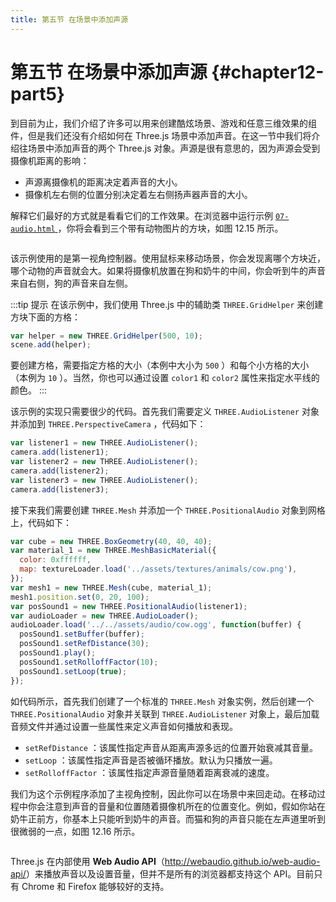 ```yaml
---
title: 第五节 在场景中添加声源
---
```

# 第五节 在场景中添加声源 {#chapter12-part5}

到目前为止，我们介绍了许多可以用来创建酷炫场景、游戏和任意三维效果的组件，但是我们还没有介绍如何在 Three.js 场景中添加声音。在这一节中我们将介绍往场景中添加声音的两个 Three.js 对象。声源是很有意思的，因为声源会受到摄像机距离的影响：

* 声源离摄像机的距离决定着声音的大小。
* 摄像机左右侧的位置分别决定着左右侧扬声器声音的大小。

解释它们最好的方式就是看看它们的工作效果。在浏览器中运行示例 [ `07-audio.html` ](/example/chapter12/07-audio) ，你将会看到三个带有动物图片的方块，如图 12.15 所示。

<Image :index="15" />

该示例使用的是第一视角控制器。使用鼠标来移动场景，你会发现离哪个方块近，哪个动物的声音就会大。如果将摄像机放置在狗和奶牛的中间，你会听到牛的声音来自右侧，狗的声音来自左侧。

:::tip 提示
在该示例中，我们使用 Three.js 中的辅助类 `THREE.GridHelper` 来创建方块下面的方格：

```js
var helper = new THREE.GridHelper(500, 10);
scene.add(helper);
```

要创建方格，需要指定方格的大小（本例中大小为 `500` ）和每个小方格的大小（本例为 `10` ）。当然，你也可以通过设置 `color1` 和 `color2` 属性来指定水平线的颜色。
:::

该示例的实现只需要很少的代码。首先我们需要定义 `THREE.AudioListener` 对象并添加到 `THREE.PerspectiveCamera` ，代码如下：

```js
var listener1 = new THREE.AudioListener();
camera.add(listener1);
var listener2 = new THREE.AudioListener();
camera.add(listener2);
var listener3 = new THREE.AudioListener();
camera.add(listener3);
```

接下来我们需要创建 `THREE.Mesh` 并添加一个 `THREE.PositionalAudio` 对象到网格上，代码如下：

```js
var cube = new THREE.BoxGeometry(40, 40, 40);
var material_1 = new THREE.MeshBasicMaterial({
  color: 0xffffff,
  map: textureLoader.load('../assets/textures/animals/cow.png'),
});
var mesh1 = new THREE.Mesh(cube, material_1);
mesh1.position.set(0, 20, 100);
var posSound1 = new THREE.PositionalAudio(listener1);
var audioLoader = new THREE.AudioLoader();
audioLoader.load('../../assets/audio/cow.ogg', function(buffer) {
  posSound1.setBuffer(buffer);
  posSound1.setRefDistance(30);
  posSound1.play();
  posSound1.setRolloffFactor(10);
  posSound1.setLoop(true);
});
```

如代码所示，首先我们创建了一个标准的 `THREE.Mesh` 对象实例，然后创建一个 `THREE.PositionalAudio` 对象并关联到 `THREE.AudioListener` 对象上，最后加载音频文件并通过设置一些属性来定义声音如何播放和表现。

* `setRefDistance` ：该属性指定声音从距离声源多远的位置开始衰减其音量。
* `setLoop` ：该属性指定声音是否被循环播放。默认为只播放一遍。
* `setRolloffFactor` ：该属性指定声源音量随着距离衰减的速度。

我们为这个示例程序添加了主视角控制，因此你可以在场景中来回走动。在移动过程中你会注意到声音的音量和位置随着摄像机所在的位置变化。例如，假如你站在奶牛正前方，你基本上只能听到奶牛的声音。而猫和狗的声音只能在左声道里听到很微弱的一点，如图 12.16 所示。

<Image :index="16" />

Three.js 在内部使用 **Web Audio API**（<http://webaudio.github.io/web-audio-api/>）来播放声音以及设置音量，但并不是所有的浏览器都支持这个 API。目前只有 Chrome 和 Firefox 能够较好的支持。

